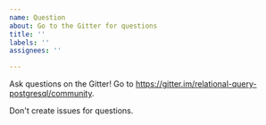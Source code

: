 ```yaml
---
name: Question
about: Go to the Gitter for questions
title: ''
labels: ''
assignees: ''

---
```


Ask questions on the Gitter! Go to https://gitter.im/relational-query-postgresql/community.

Don't create issues for questions.
